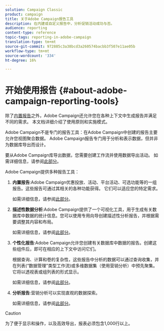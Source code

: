 ```yaml
---
solution: Campaign Classic
product: campaign
title: 关于Adobe Campaign报告工具
description: 在内建或自定义报告中，分析促销活动成功与否。
audience: reporting
content-type: reference
topic-tags: reporting-in-adobe-campaign
translation-type: tm+mt
source-git-commit: 972885c3a38bcd3a260574bacbb3f507e11ae05b
workflow-type: tm+mt
source-wordcount: '334'
ht-degree: 16%

---
```



# 开始使用报告 {#about-adobe-campaign-reporting-tools}

除了[内置报告](../../reporting/using/about-campaign-built-in-reports.md)之外，Adobe Campaign还允许您在各种上下文中生成报告并满足不同的需求。 本文档详细介绍了使用原则和实施模式。

Adobe Campaign不是专门的报告工具：在Adobe Campaign中创建的报告主要允许您视图聚合数据。 Adobe Campaign报告专门用于分析和表示数据，但并非为数据库导出而设计。

要从Adobe Campaign库导出数据，您需要创建工作流并使用数据导出活动。 如需详细信息，请参阅[此部分](../../workflow/using/about-action-activities.md)。

Adobe Campaign提供多种报告工具：

1. **内置报告**:Adobe Campaign优惠投放、活动、平台活动、可选功能等的一组报告。这些报告可通过其相关的各种功能获得。 它们可以适应您的特定需求。

   如需详细信息，请参阅[此部分](../../reporting/using/about-campaign-built-in-reports.md)。

1. **描述性数据分析**:Adobe Campaign提供了一个可视化工具，用于生成有关数据库中数据的统计信息。您可以使用专用向导创建描述性分析报告，并根据需要调整其内容和布局。

   如需详细信息，请参阅[此部分](../../reporting/using/about-descriptive-analysis.md)。

1. **个性化报告**:Adobe Campaign允许您创建有关数据库中数据的报告。创建这些组件后，即可在相应的上下文中访问它们。

   根据查询、计算和卷的复杂性，这些报告中分析的数据可以通过查询收集，并在列表(“数据管理”类型工作流)或多维数据集（使用营销分析）中预先聚集。 它将以透视表或组列表的形式显示。

   如需详细信息，请参阅[此部分](../../reporting/using/about-reports-creation-in-campaign.md)。

1. **分析报告**:营销分析可以实现直观的数据探索。

   如需详细信息，请参阅[此部分](../../reporting/using/about-cubes.md)。

>[!CAUTION]
>
>为了便于显示和操作，以及高效导出，报表必须包含1,000行以上。